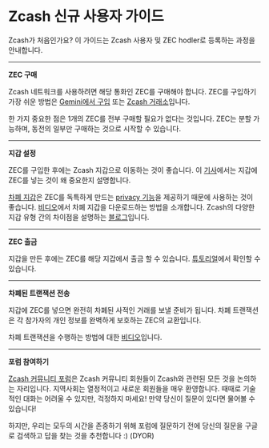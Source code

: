 # Zcash 신규 사용자 가이드

Zcash가 처음인가요? 이 가이드는 Zcash 사용자 및 ZEC hodler로 등록하는 과정을 안내합니다.

---

**ZEC 구매**

Zcash 네트워크를 사용하려면 해당 통화인 ZEC를 구매해야 합니다. ZEC를 구입하기 가장 쉬운 방법은 [Gemini에서 구입](https://www.gemini.com/prices/zcash) 또는 [Zcash 거래소](https://z.cash/exchanges/)입니다.

한 가지 중요한 점은 1개의 ZEC를 전부 구매할 필요가 없다는 것입니다. ZEC는 분할 가능하며, 동전의 일부만 구매하는 것으로 시작할 수 있습니다.

---

**지갑 설정**

ZEC를 구입한 후에는 Zcash 지갑으로 이동하는 것이 좋습니다. 이 [기사](https://www.ledger.com/academy/not-your-keys-not-your-coins-why-it-matters)에서는 지갑에 ZEC를 넣는 것이 왜 중요한지 설명합니다.

[차폐 지갑](https://github.com/ZecHub/zechub/blob/main/usingzec/wallets/mobileshieldedwallets.md)은 ZEC를 독특하게 만드는 [privacy 기능](https://www.gemini.com/prices/zcash)을 제공하기 때문에 사용하는 것이 좋습니다. [비디오](https://www.youtube.com/watch?v=AefftLsENaU)에서 차폐 지갑을 다운로드하는 방법을 소개합니다. Zcash의 다양한 지갑 유형 간의 차이점을 설명하는 [블로그](https://zechub.substack.com/p/private-vs-transparent)입니다.

---

**ZEC 출금**

지갑을 만든 후에는 ZEC를 해당 지갑에서 출금 할 수 있습니다. [튜토리얼](https://twitter.com/decentralistdan/status/1508831570165121033)에서 확인할 수 있습니다.

---

**차폐된 트랜잭션 전송**

지갑에 ZEC를 넣으면 완전히 차폐된 사적인 거래를 보낼 준비가 됩니다. 차폐 트랜잭션은 각 참가자의 개인 정보를 완벽하게 보호하는 ZEC의 교환입니다.

차폐 트랜잭션을 수행하는 방법에 대한 [비디오](https://www.youtube.com/watch?v=9WJSMxag2IQ)입니다.

---

**포럼 참여하기**

[Zcash 커뮤니티 포럼](https://forum.zcashcommunity.com/)은 Zcash 커뮤니티 회원들이 Zcash와 관련된 모든 것을 논의하는 자리입니다. 지역사회는 열정적이고 새로운 회원들을 매우 환영합니다. 때때로 기술적인 대화는 어려울 수 있지만, 걱정하지 마세요! 만약 당신이 질문이 있다면 물어볼 수 있습니다!

하지만, 우리는 모두의 시간을 존중하기 위해 포럼에 질문하기 전에 당신의 질문을 구글로 검색하고 답을 찾는 것을 추천합니다 :) (DYOR)
